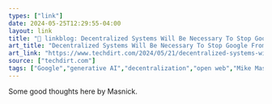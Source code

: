 ```yaml
---
types: ["link"]
date: 2024-05-25T12:29:55-04:00
layout: link
title: "🔗 linkblog: Decentralized Systems Will Be Necessary To Stop Google From Putting The Web Into Managed Decline'"
art_title: "Decentralized Systems Will Be Necessary To Stop Google From Putting The Web Into Managed Decline"
art_link: "https://www.techdirt.com/2024/05/21/decentralized-systems-will-be-necessary-to-stop-google-from-putting-the-web-into-managed-decline/"
source: ["techdirt.com"]
tags: ["Google","generative AI","decentralization","open web","Mike Masnick"]
---
```

Some good thoughts here by Masnick.
